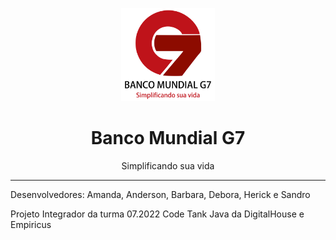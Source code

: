 <p align="center"> 
<img src="https://github.com/chaavez/banco-grupo-g7/blob/984607581e963d320d48f24d30a073c23330a7dc/1bf58146-3d06-42e0-97b4-5419a2ae4f37.png" width="150px">
</p>
<h1 align="center"> Banco Mundial G7 </h1>
<p align="center"> Simplificando sua vida </p>

<hr>

<p> Desenvolvedores: Amanda, Anderson, Barbara, Debora, Herick e Sandro </p>
<p> Projeto Integrador da turma 07.2022 Code Tank Java da DigitalHouse e Empiricus </p>


